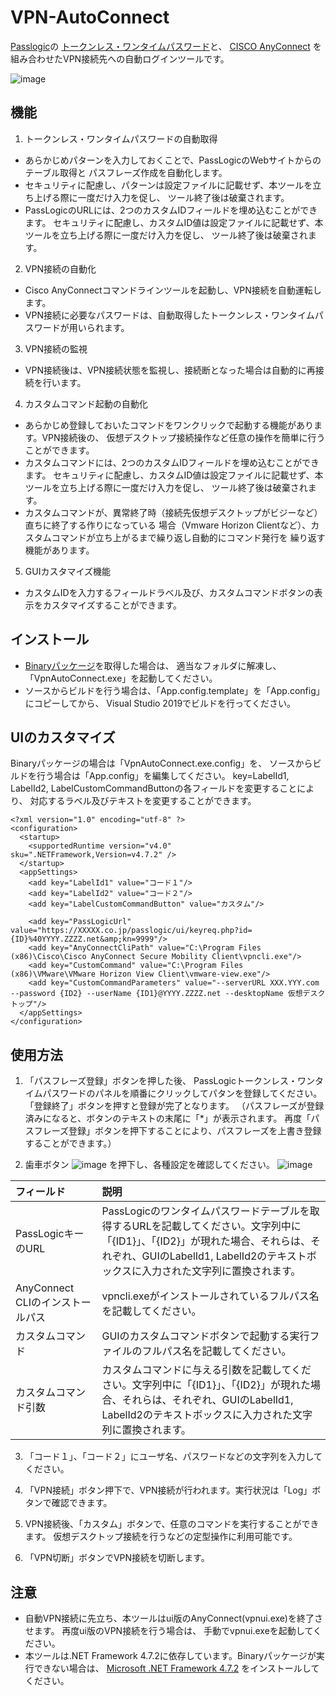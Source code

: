 # VPN-AutoConnect
[Passlogic](https://www.passlogy.com/)の
[トークンレス・ワンタイムパスワード](https://passlogic.jp/tokenless/)と、
[CISCO AnyConnect](https://www.cisco.com/c/ja_jp/products/security/anyconnect-secure-mobility-client/index.html)
を組み合わせたVPN接続先への自動ログインツールです。

![image](https://user-images.githubusercontent.com/25922944/81798369-edebe600-954a-11ea-967c-91fcbdec88e9.png)
## 機能
1. トークンレス・ワンタイムパスワードの自動取得
* あらかじめパターンを入力しておくことで、PassLogicのWebサイトからのテーブル取得と
パスフレーズ作成を自動化します。
* セキュリティに配慮し、パターンは設定ファイルに記載せず、本ツールを立ち上げる際に一度だけ入力を促し、
ツール終了後は破棄されます。
* PassLogicのURLには、2つのカスタムIDフィールドを埋め込むことができます。
セキュリティに配慮し、カスタムID値は設定ファイルに記載せず、本ツールを立ち上げる際に一度だけ入力を促し、
ツール終了後は破棄されます。

2. VPN接続の自動化
* Cisco AnyConnectコマンドラインツールを起動し、VPN接続を自動運転します。
* VPN接続に必要なパスワードは、自動取得したトークンレス・ワンタイムパスワードが用いられます。

3. VPN接続の監視
* VPN接続後は、VPN接続状態を監視し、接続断となった場合は自動的に再接続を行います。

4. カスタムコマンド起動の自動化
* あらかじめ登録しておいたコマンドをワンクリックで起動する機能があります。VPN接続後の、
仮想デスクトップ接続操作など任意の操作を簡単に行うことができます。
* カスタムコマンドには、2つのカスタムIDフィールドを埋め込むことができます。
セキュリティに配慮し、カスタムID値は設定ファイルに記載せず、本ツールを立ち上げる際に一度だけ入力を促し、
ツール終了後は破棄されます。
* カスタムコマンドが、異常終了時（接続先仮想デスクトップがビジーなど）直ちに終了する作りになっている
場合（Vmware Horizon Clientなど）、カスタムコマンドが立ち上がるまで繰り返し自動的にコマンド発行を
繰り返す機能があります。

5. GUIカスタマイズ機能
* カスタムIDを入力するフィールドラベル及び、カスタムコマンドボタンの表示をカスタマイズすることができます。


## インストール
* [Binaryパッケージ](https://github.com/tomoyukioya/VPN-AutoConnect/releases)を取得した場合は、
適当なフォルダに解凍し、「VpnAutoConnect.exe」を起動してください。
* ソースからビルドを行う場合は、「App.config.template」を「App.config」にコピーしてから、
Visual Studio 2019でビルドを行ってください。

## UIのカスタマイズ
Binaryパッケージの場合は「VpnAutoConnect.exe.config」を、
ソースからビルドを行う場合は「App.config」を編集してください。
key=LabelId1, LabelId2, LabelCustomCommandButtonの各フィールドを変更することにより、
対応するラベル及びテキストを変更することができます。

```xml:VpnAutoConnect.exe.config / App.config
<?xml version="1.0" encoding="utf-8" ?>
<configuration>
  <startup>
    <supportedRuntime version="v4.0" sku=".NETFramework,Version=v4.7.2" />
  </startup>
  <appSettings>
    <add key="LabelId1" value="コード１"/>
    <add key="LabelId2" value="コード２"/>
    <add key="LabelCustomCommandButton" value="カスタム"/>

    <add key="PassLogicUrl" value="https://XXXXX.co.jp/passlogic/ui/keyreq.php?id={ID}%40YYYY.ZZZZ.net&amp;kn=9999"/>
    <add key="AnyConnectCliPath" value="C:\Program Files (x86)\Cisco\Cisco AnyConnect Secure Mobility Client\vpncli.exe"/>
    <add key="CustomCommand" value="C:\Program Files (x86)\VMware\VMware Horizon View Client\vmware-view.exe"/>
    <add key="CustomCommandParameters" value="--serverURL XXX.YYY.com --password {ID2} --userName {ID1}@YYYY.ZZZZ.net --desktopName 仮想デスクトップ"/>
  </appSettings>
</configuration>
```

## 使用方法
1. 「パスフレーズ登録」ボタンを押した後、
PassLogicトークンレス・ワンタイムパスワードのパネルを順番にクリックしてパタンを登録してください。
「登録終了」ボタンを押すと登録が完了となります。
（パスフレーズが登録済みになると、ボタンのテキストの末尾に「*」が表示されます。
再度「パスフレーズ登録」ボタンを押下することにより、パスフレーズを上書き登録することができます。）

2. 歯車ボタン
![image](https://user-images.githubusercontent.com/25922944/81465296-0767f780-9204-11ea-91f4-6565e3dcbba0.png)
を押下し、各種設定を確認してください。
![image](https://user-images.githubusercontent.com/25922944/81465280-e99a9280-9203-11ea-9493-07d1b4070a89.png)

|フィールド|説明|
|:--|:--|
|PassLogicキーのURL|PassLogicのワンタイムパスワードテーブルを取得するURLを記載してください。文字列中に「\{ID1}」、「\{ID2}」が現れた場合、それらは、それぞれ、GUIのLabelId1, LabelId2のテキストボックスに入力された文字列に置換されます。|
|AnyConnect CLIのインストールパス|vpncli.exeがインストールされているフルパス名を記載してください。|
|カスタムコマンド|GUIのカスタムコマンドボタンで起動する実行ファイルのフルパス名を記載してください。|
|カスタムコマンド引数|カスタムコマンドに与える引数を記載してください。文字列中に「\{ID1}」、「\{ID2}」が現れた場合、それらは、それぞれ、GUIのLabelId1, LabelId2のテキストボックスに入力された文字列に置換されます。|


3. 「コード１」、「コード２」にユーザ名、パスワードなどの文字列を入力してください。

4. 「VPN接続」ボタン押下で、VPN接続が行われます。実行状況は「Log」ボタンで確認できます。

5. VPN接続後、「カスタム」ボタンで、任意のコマンドを実行することができます。
仮想デスクトップ接続を行うなどの定型操作に利用可能です。

6. 「VPN切断」ボタンでVPN接続を切断します。

## 注意
* 自動VPN接続に先立ち、本ツールはui版のAnyConnect(vpnui.exe)を終了させます。 再度ui版のVPN接続を行う場合は、
手動でvpnui.exeを起動してください。
* 本ツールは.NET Framework 4.7.2に依存しています。Binaryパッケージが実行できない場合は、
[Microsoft .NET Framework 4.7.2](https://support.microsoft.com/ja-jp/help/4054531/microsoft-net-framework-4-7-2-web-installer-for-windows)
をインストールしてください。
 